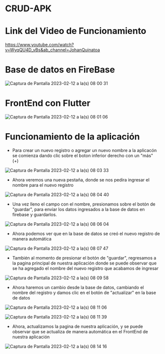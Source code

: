 # CRUD-APK

# Link del Video de Funcionamiento
https://www.youtube.com/watch?v=WyqQU4D_vBs&ab_channel=JohanQuinatoa

# Base de datos en FireBase

![Captura de Pantalla 2023-02-12 a la(s) 08 00 31](https://user-images.githubusercontent.com/66568293/218312541-68fdfb62-7b06-4d52-a529-031114e9726b.png)

# FrontEnd con Flutter

![Captura de Pantalla 2023-02-12 a la(s) 08 01 06](https://user-images.githubusercontent.com/66568293/218312559-8f3739cc-e80b-46e9-895b-1425a9c5f25f.png)

# Funcionamiento de la aplicación

- Para crear un nuevo registro o agregar un nuevo nombre a la aplicacón se comienza dando clic sobre el boton inferior derecho con un "más" (+)

![Captura de Pantalla 2023-02-12 a la(s) 08 03 33](https://user-images.githubusercontent.com/66568293/218312702-11c8d8f8-28e1-4dcb-9aa7-313395e41b7e.png)


- Ahora veremos una nueva pestaña, donde se nos pedira ingresar el nombre para el nuevo registro

![Captura de Pantalla 2023-02-12 a la(s) 08 04 40](https://user-images.githubusercontent.com/66568293/218312749-532e9f28-29da-428d-a325-3b097a351117.png)


- Una vez lleno el campo con el nombre, presionamos sobre el botón de "guardar", para enviar los datos ingresados a la base de datos en firebase y guardarlos.

![Captura de Pantalla 2023-02-12 a la(s) 08 06 04](https://user-images.githubusercontent.com/66568293/218312831-352cc12d-68be-4421-99d9-7ddfdd10166f.png)


- Ahora podemos ver que en la base de datos se creó el nuevo registro de manera automática

![Captura de Pantalla 2023-02-12 a la(s) 08 07 47](https://user-images.githubusercontent.com/66568293/218312885-cb1e15fb-264a-48fa-b37a-1f194b74ff37.png)


- También al momento de presionar el botón de "guardar", regresamos a la pagina principal de nuestra aplicación donde se puede observar que se ha agregado el nombre del nuevo registro que acabamos de ingresar

![Captura de Pantalla 2023-02-12 a la(s) 08 09 58](https://user-images.githubusercontent.com/66568293/218312983-37756618-ede1-4897-9bb7-1a083154dfbc.png)


- Ahora haremos un cambio desde la base de datos, cambiando el nombre del registro y damos clic en el botón de "actualizar" en la base de datos

![Captura de Pantalla 2023-02-12 a la(s) 08 11 06](https://user-images.githubusercontent.com/66568293/218313038-9cf53594-158c-46b0-a3b1-53df4ffdd694.png)

![Captura de Pantalla 2023-02-12 a la(s) 08 11 39](https://user-images.githubusercontent.com/66568293/218313060-a8ba14f6-9424-4baf-92e4-cecfb8c78528.png)


- Ahora, actualizamos la pagina de nuestra aplicación, y se puede observar que se actualiza de manera automática en el FrontEnd de nuestra aplicación

![Captura de Pantalla 2023-02-12 a la(s) 08 14 16](https://user-images.githubusercontent.com/66568293/218313191-4df41121-fb54-4b27-b5a7-d9955027e842.png)

